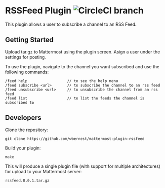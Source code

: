 # RSSFeed Plugin ![CircleCI branch](https://img.shields.io/circleci/project/github/mattermost/mattermost-plugin-sample/master.svg)

This plugin allows a user to subscribe a channel to an RSS Feed.

## Getting Started
Upload tar.gz to Mattermost using the plugin screen.
Asign a user under the settings for posting.

To use the plugin, navigate to the channel you want subscribed and use the following commands:
```
/feed help                  // to see the help menu
/feed subscribe <url>       // to subscribe the channel to an rss feed
/feed unsubscribe <url>     // to unsubscribe the channel from an rss feed
/feed list                  // to list the feeds the channel is subscribed to
```

## Developers
Clone the repository:
```
git clone https://github.com/wbernest/mattermost-plugin-rssfeed
```

Build your plugin:
```
make
```

This will produce a single plugin file (with support for multiple architectures) for upload to your Mattermost server:

```
rssfeed.0.0.1.tar.gz
```
